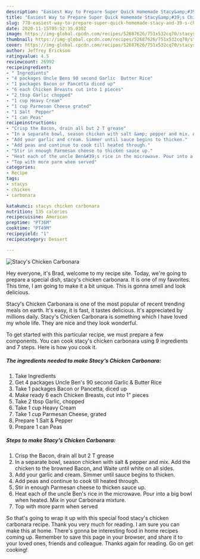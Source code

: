 ```yaml
---
description: "Easiest Way to Prepare Super Quick Homemade Stacy&amp;#39;s Chicken Carbonara"
title: "Easiest Way to Prepare Super Quick Homemade Stacy&amp;#39;s Chicken Carbonara"
slug: 770-easiest-way-to-prepare-super-quick-homemade-stacy-and-39-s-chicken-carbonara
date: 2020-11-15T05:52:35.030Z
image: https://img-global.cpcdn.com/recipes/52687626/751x532cq70/stacys-chicken-carbonara-recipe-main-photo.jpg
thumbnail: https://img-global.cpcdn.com/recipes/52687626/751x532cq70/stacys-chicken-carbonara-recipe-main-photo.jpg
cover: https://img-global.cpcdn.com/recipes/52687626/751x532cq70/stacys-chicken-carbonara-recipe-main-photo.jpg
author: Jeffrey Erickson
ratingvalue: 4.5
reviewcount: 26992
recipeingredient:
- " Ingredients"
- "4 packages Uncle Bens 90 second Garlic  Butter Rice"
- "1 packages Bacon or Pancetta diced up"
- "6 each Chicken Breasts cut into 1 pieces"
- "2 tbsp Garlic chopped"
- "1 cup Heavy Cream"
- "1 cup Parmesan Cheese grated"
- "1 Salt  Pepper"
- "1 can Peas"
recipeinstructions:
- "Crisp the Bacon, drain all but 2 T grease"
- "In a separate bowl, season chicken with salt &amp; pepper and mix. Add the chicken to the browned Bacon, and Waite until white on all sides."
- "Add your garlic and cream. Simmer until sauce begins to thicken."
- "Add peas and continue to cook till heated through."
- "Stir in enough Parmesan cheese to thicken sauce up."
- "Heat each of the uncle Ben&#39;s rice in the microwave. Pour into a big bowl when heated. Mix in your Carbonara mixture."
- "Top with more parm when served"
categories:
- Recipe
tags:
- stacys
- chicken
- carbonara

katakunci: stacys chicken carbonara 
nutrition: 135 calories
recipecuisine: American
preptime: "PT36M"
cooktime: "PT49M"
recipeyield: "1"
recipecategory: Dessert

---
```



![Stacy&#39;s Chicken Carbonara](https://img-global.cpcdn.com/recipes/52687626/751x532cq70/stacys-chicken-carbonara-recipe-main-photo.jpg)

Hey everyone, it's Brad, welcome to my recipe site. Today, we're going to prepare a special dish, stacy&#39;s chicken carbonara. It is one of my favorites. This time, I am going to make it a bit unique. This is gonna smell and look delicious.

Stacy&#39;s Chicken Carbonara is one of the most popular of recent trending meals on earth. It's easy, it is fast, it tastes delicious. It's appreciated by millions daily. Stacy&#39;s Chicken Carbonara is something which I have loved my whole life. They are nice and they look wonderful.




To get started with this particular recipe, we must prepare a few components. You can cook stacy&#39;s chicken carbonara using 9 ingredients and 7 steps. Here is how you cook it.

<!--inarticleads1-->

##### The ingredients needed to make Stacy&#39;s Chicken Carbonara:

1. Take  Ingredients
1. Get 4 packages Uncle Ben&#39;s 90 second Garlic &amp; Butter Rice
1. Take 1 packages Bacon or Pancetta, diced up
1. Make ready 6 each Chicken Breasts, cut into 1&#34; pieces
1. Take 2 tbsp Garlic, chopped
1. Take 1 cup Heavy Cream
1. Take 1 cup Parmesan Cheese, grated
1. Prepare 1 Salt &amp; Pepper
1. Prepare 1 can Peas




<!--inarticleads2-->

##### Steps to make Stacy&#39;s Chicken Carbonara:

1. Crisp the Bacon, drain all but 2 T grease
1. In a separate bowl, season chicken with salt &amp; pepper and mix. Add the chicken to the browned Bacon, and Waite until white on all sides.
1. Add your garlic and cream. Simmer until sauce begins to thicken.
1. Add peas and continue to cook till heated through.
1. Stir in enough Parmesan cheese to thicken sauce up.
1. Heat each of the uncle Ben&#39;s rice in the microwave. Pour into a big bowl when heated. Mix in your Carbonara mixture.
1. Top with more parm when served




So that's going to wrap it up with this special food stacy&#39;s chicken carbonara recipe. Thank you very much for reading. I am sure you can make this at home. There's gonna be interesting food in home recipes coming up. Remember to save this page in your browser, and share it to your loved ones, friends and colleague. Thanks again for reading. Go on get cooking!
